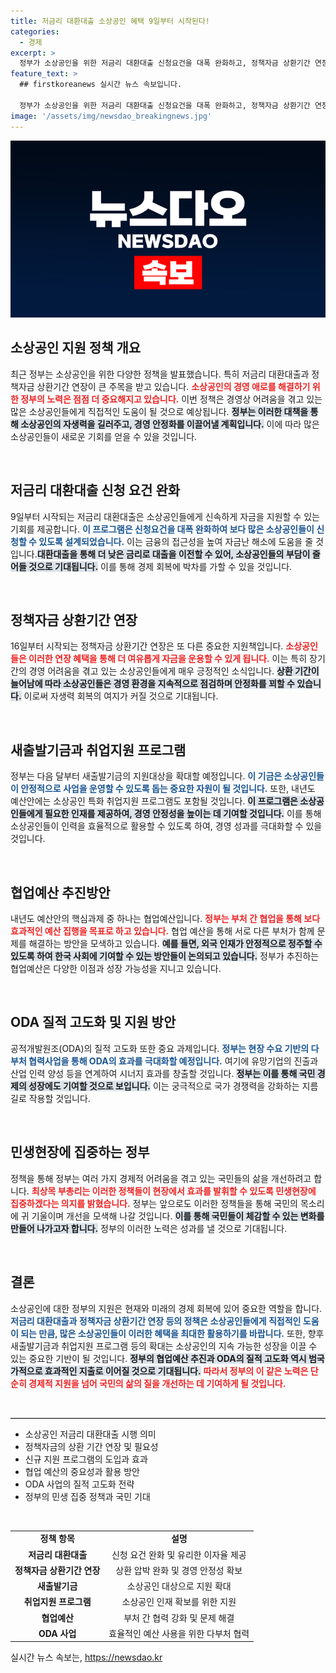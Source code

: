 ```yaml
---
title: 저금리 대환대출 소상공인 혜택 9일부터 시작된다!
categories:
  - 경제
excerpt: >
  정부가 소상공인을 위한 저금리 대환대출 신청요건을 대폭 완화하고, 정책자금 상환기간 연장을 시작합니다. 경제 회복을 위한 새로운 출발의 기회, 놓치지 마세요!
feature_text: >
  ## firstkoreanews 실시간 뉴스 속보입니다.

  정부가 소상공인을 위한 저금리 대환대출 신청요건을 대폭 완화하고, 정책자금 상환기간 연장을 시작합니다. 경제 회복을 위한 새로운 출발의 기회, 놓치지 마세요!
image: '/assets/img/newsdao_breakingnews.jpg'
---
```


<p><img src="/assets/img/newsdao_breakingnews.jpg" alt="firstkoreanews 속보" /></p>

<h2 data-ke-size="size26">소상공인 지원 정책 개요</h2>

<p data-ke-size="size16">최근 정부는 소상공인을 위한 다양한 정책을 발표했습니다. 특히 저금리 대환대출과 정책자금 상환기간 연장이 큰 주목을 받고 있습니다. <b><span style="color: #ee2323;">소상공인의 경영 애로를 해결하기 위한 정부의 노력은 점점 더 중요해지고 있습니다.</span></b> 이번 정책은 경영상 어려움을 겪고 있는 많은 소상공인들에게 직접적인 도움이 될 것으로 예상됩니다. <b><span style="background-color: #21538527;">정부는 이러한 대책을 통해 소상공인의 자생력을 길러주고, 경영 안정화를 이끌어낼 계획입니다.</span></b> 이에 따라 많은 소상공인들이 새로운 기회를 얻을 수 있을 것입니다.</p>

<p data-ke-size="size16">&nbsp;</p>

<h2 data-ke-size="size26">저금리 대환대출 신청 요건 완화</h2>

<p data-ke-size="size16">9일부터 시작되는 저금리 대환대출은 소상공인들에게 신속하게 자금을 지원할 수 있는 기회를 제공합니다. <b><span style="color: #1a5490;">이 프로그램은 신청요건을 대폭 완화하여 보다 많은 소상공인들이 신청할 수 있도록 설계되었습니다.</span></b> 이는 금융의 접근성을 높여 자금난 해소에 도움을 줄 것입니다.<b><span style="background-color: #21538527;">대환대출을 통해 더 낮은 금리로 대출을 이전할 수 있어, 소상공인들의 부담이 줄어들 것으로 기대됩니다.</span></b> 이를 통해 경제 회복에 박차를 가할 수 있을 것입니다.</p>

<p data-ke-size="size16">&nbsp;</p>

<h2 data-ke-size="size26">정책자금 상환기간 연장</h2>

<p data-ke-size="size16">16일부터 시작되는 정책자금 상환기간 연장은 또 다른 중요한 지원책입니다. <b><span style="color: #ee2323;">소상공인들은 이러한 연장 혜택을 통해 더 여유롭게 자금을 운용할 수 있게 됩니다.</span></b> 이는 특히 장기간의 경영 어려움을 겪고 있는 소상공인들에게 매우 긍정적인 소식입니다. <b><span style="background-color: #21538527;">상환 기간이 늘어남에 따라 소상공인들은 경영 환경을 지속적으로 점검하며 안정화를 꾀할 수 있습니다.</span></b> 이로써 자생력 회복의 여지가 커질 것으로 기대됩니다.</p>

<p data-ke-size="size16">&nbsp;</p>

<h2 data-ke-size="size26">새출발기금과 취업지원 프로그램</h2>

<p data-ke-size="size16">정부는 다음 달부터 새출발기금의 지원대상을 확대할 예정입니다. <b><span style="color: #1a5490;">이 기금은 소상공인들이 안정적으로 사업을 운영할 수 있도록 돕는 중요한 자원이 될 것입니다.</span></b> 또한, 내년도 예산안에는 소상공인 특화 취업지원 프로그램도 포함될 것입니다. <b><span style="background-color: #21538527;">이 프로그램은 소상공인들에게 필요한 인재를 제공하여, 경영 안정성을 높이는 데 기여할 것입니다.</span></b> 이를 통해 소상공인들이 인력을 효율적으로 활용할 수 있도록 하여, 경영 성과를 극대화할 수 있을 것입니다.</p>

<p data-ke-size="size16">&nbsp;</p>

<h2 data-ke-size="size26">협업예산 추진방안</h2>

<p data-ke-size="size16">내년도 예산안의 핵심과제 중 하나는 협업예산입니다. <b><span style="color: #ee2323;">정부는 부처 간 협업을 통해 보다 효과적인 예산 집행을 목표로 하고 있습니다.</span></b> 협업 예산을 통해 서로 다른 부처가 함께 문제를 해결하는 방안을 모색하고 있습니다. <b><span style="background-color: #21538527;">예를 들면, 외국 인재가 안정적으로 정주할 수 있도록 하여 한국 사회에 기여할 수 있는 방안들이 논의되고 있습니다.</span></b> 정부가 추진하는 협업예산은 다양한 이점과 성장 가능성을 지니고 있습니다.</p>

<p data-ke-size="size16">&nbsp;</p>

<h2 data-ke-size="size26">ODA 질적 고도화 및 지원 방안</h2>

<p data-ke-size="size16">공적개발원조(ODA)의 질적 고도화 또한 중요 과제입니다. <b><span style="color: #1a5490;">정부는 현장 수요 기반의 다부처 협력사업을 통해 ODA의 효과를 극대화할 예정입니다.</span></b> 여기에 유망기업의 진출과 산업 인력 양성 등을 연계하여 시너지 효과를 창출할 것입니다. <b><span style="background-color: #21538527;">정부는 이를 통해 국민 경제의 성장에도 기여할 것으로 보입니다.</span></b> 이는 궁극적으로 국가 경쟁력을 강화하는 지름길로 작용할 것입니다.</p>

<p data-ke-size="size16">&nbsp;</p>

<h2 data-ke-size="size26">민생현장에 집중하는 정부</h2>

<p data-ke-size="size16">정책을 통해 정부는 여러 가지 경제적 어려움을 겪고 있는 국민들의 삶을 개선하려고 합니다. <b><span style="color: #ee2323;">최상목 부총리는 이러한 정책들이 현장에서 효과를 발휘할 수 있도록 민생현장에 집중하겠다는 의지를 밝혔습니다.</span></b> 정부는 앞으로도 이러한 정책들을 통해 국민의 목소리에 귀 기울이며 개선을 모색해 나갈 것입니다. <b><span style="background-color: #21538527;">이를 통해 국민들이 체감할 수 있는 변화를 만들어 나가고자 합니다.</span></b> 정부의 이러한 노력은 성과를 낼 것으로 기대됩니다.</p>

<p data-ke-size="size16">&nbsp;</p>

<h2 data-ke-size="size26">결론</h2>

<p data-ke-size="size16">소상공인에 대한 정부의 지원은 현재와 미래의 경제 회복에 있어 중요한 역할을 합니다. <b><span style="color: #1a5490;">저금리 대환대출과 정책자금 상환기간 연장 등의 정책은 소상공인들에게 직접적인 도움이 되는 만큼, 많은 소상공인들이 이러한 혜택을 최대한 활용하기를 바랍니다.</span></b> 또한, 향후 새출발기금과 취업지원 프로그램 등의 확대는 소상공인의 지속 가능한 성장을 이끌 수 있는 중요한 기반이 될 것입니다. <b><span style="background-color: #21538527;">정부의 협업예산 추진과 ODA의 질적 고도화 역시 범국가적으로 효과적인 지출로 이어질 것으로 기대됩니다.</span></b> <b><span style="color: #ee2323;">따라서 정부의 이 같은 노력은 단순히 경제적 지원을 넘어 국민의 삶의 질을 개선하는 데 기여하게 될 것입니다.</span></b></p>

<p data-ke-size="size16">&nbsp;</p>

<hr style="height:1px; border:none; border-top:1px solid #ccc;"/>

<ul>
  <li>소상공인 저금리 대환대출 시행 의미</li>
  <li>정책자금의 상환 기간 연장 및 필요성</li>
  <li>신규 지원 프로그램의 도입과 효과</li>
  <li>협업 예산의 중요성과 활용 방안</li>
  <li>ODA 사업의 질적 고도화 전략</li>
  <li>정부의 민생 집중 정책과 국민 기대</li>
</ul>

<p data-ke-size="size16">&nbsp;</p>

<table style="border-collapse: collapse; width: 100%;">
  <tr>
    <td style="text-align: center; height: 17px;"><b>정책 항목</b></td>
    <td style="text-align: center; height: 17px;"><b>설명</b></td>
  </tr>
  <tr>
    <td style="text-align: center; height: 17px;"><b>저금리 대환대출</b></td>
    <td style="text-align: center; height: 17px;">신청 요건 완화 및 유리한 이자율 제공</td>
  </tr>
  <tr>
    <td style="text-align: center; height: 17px;"><b>정책자금 상환기간 연장</b></td>
    <td style="text-align: center; height: 17px;">상환 압박 완화 및 경영 안정성 확보</td>
  </tr>
  <tr>
    <td style="text-align: center; height: 17px;"><b>새출발기금</b></td>
    <td style="text-align: center; height: 17px;">소상공인 대상으로 지원 확대</td>
  </tr>
  <tr>
    <td style="text-align: center; height: 17px;"><b>취업지원 프로그램</b></td>
    <td style="text-align: center; height: 17px;">소상공인 인재 확보를 위한 지원</td>
  </tr>
  <tr>
    <td style="text-align: center; height: 17px;"><b>협업예산</b></td>
    <td style="text-align: center; height: 17px;">부처 간 협력 강화 및 문제 해결</td>
  </tr>
  <tr>
    <td style="text-align: center; height: 17px;"><b>ODA 사업</b></td>
    <td style="text-align: center; height: 17px;">효율적인 예산 사용을 위한 다부처 협력</td>
  </tr>
</table>
실시간 뉴스 속보는, <a href="https://newsdao.kr" rel="dofollow">https://newsdao.kr</a>


